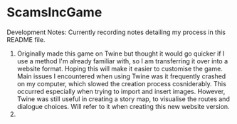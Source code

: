 # ScamsIncGame
Development Notes: Currently recording notes detailing my process in this README file.

1. Originally made this game on Twine but thought it would go quicker if I use a method I'm already familiar with, so I am transferring it over into a website format. Hoping this will make it easier to customise the game. Main issues I encountered when using Twine was it frequently crashed on my computer, which slowed the creation process cosniderably. This occurred especially when trying to import and insert images. However, Twine was still useful in creating a story map, to visualise the routes and dialogue choices. Will refer to it when creating this new website version.
2. 
